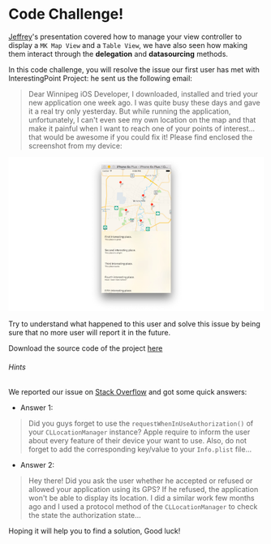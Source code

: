 # Code Challenge!

[Jeffrey](http://www.meetup.com/Winnipeg-iOS-Developers/members/52765062/)'s presentation covered how to manage your view controller to display a `MK Map View` and a `Table View`, we have also seen how making them interact through the **delegation** and **datasourcing** methods.

In this code challenge, you will resolve the issue our first user has met with InterestingPoint Project: he sent us the following email:

> Dear Winnipeg iOS Developer, I downloaded, installed and tried your new application one week ago. I was quite busy these days and gave it a real try only yesterday. But while running the application, unfortunately, I can't even see my own location on the map and that make it painful when I want to reach one of your points of interest... that would be awesome if you could fix it! Please find enclosed the screenshot from my device:

![illustration15](../art/illustration15.png)

Try to understand what happened to this user and solve this issue by being sure that no more user will report it in the future.

Download the source code of the project [here](https://github.com/Winnipeg-iOS-Developers/InterestingPoint/archive/master.zip)

###### Hints

We reported our issue on [Stack Overflow](http://stackoverflow.com/) and got some quick answers:

* Answer 1:

> Did you guys forget to use the `requestWhenInUseAuthorization()` of your `CLLocationManager` instance? Apple require to inform the user about every feature of their device your want to use. Also, do not forget to add the corresponding key/value to your `Info.plist` file...

* Answer 2:

> Hey there! Did you ask the user whether he accepted or refused or allowed your application using its GPS? If he refused, the application won't be able to display its location. I did a similar work few months ago and I used a protocol method of the `CLLocationManager` to check the state the authorization state...

Hoping it will help you to find a solution, Good luck!